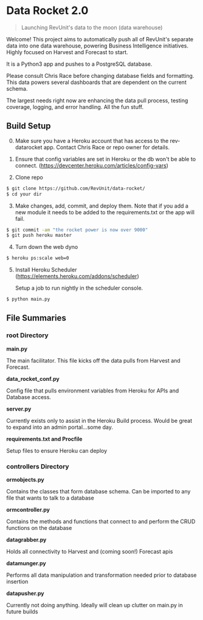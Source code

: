 # Data Rocket 2.0

> Launching RevUnit's data to the moon (data warehouse)

Welcome!  This project aims to automatically push all of RevUnit's separate data into one data warehouse, powering Business Intelligence initiatives.  Highly focused on Harvest and Forecast to start.

It is a Python3 app and pushes to a PostgreSQL database.

Please consult Chris Race before changing database fields and formatting.  This data powers several dashboards that are dependent on the current schema.

The largest needs right now are enhancing the data pull process, testing coverage, logging, and error handling.  All the fun stuff.

## Build Setup

0. Make sure you have a Heroku account that has access to the rev-datarocket app.  Contact Chris Race or repo owner for details.

1. Ensure that config variables are set in Heroku or the db won't be able to connect.
(https://devcenter.heroku.com/articles/config-vars)
2. Clone repo
``` bash
$ git clone https://github.com/RevUnit/data-rocket/
$ cd your dir
```
3. Make changes, add, commit, and deploy them.  Note that if you add a new module it needs to be added to the requirements.txt or the app will fail.
``` bash
$ git commit -am "the rocket power is now over 9000"
$ git push heroku master
```
4. Turn down the web dyno
``` bash
$ heroku ps:scale web=0
```
5. Install Heroku Scheduler (https://elements.heroku.com/addons/scheduler)

   Setup a job to run nightly in the scheduler console.
``` bash
$ python main.py
```


## File Summaries

### root Directory

**main.py**

The main facilitator.  This file kicks off the data pulls from Harvest and Forecast.


**data_rocket_conf.py**

Config file that pulls environment variables from Heroku for APIs and Database access.

**server.py**

Currently exists only to assist in the Heroku Build process.  Would be great to expand into an admin portal...some day.

**requirements.txt and Procfile**

Setup files to ensure Heroku can deploy

### controllers Directory

**ormobjects.py**

Contains the classes that form database schema. Can be imported to any file that wants to talk to a database

**ormcontroller.py**

Contains the methods and functions that connect to and perform the CRUD functions on the database

**datagrabber.py**

Holds all connectivity to Harvest and (coming soon!) Forecast apis

**datamunger.py**

Performs all data manipulation and transformation needed prior to database insertion

**datapusher.py**

Currently not doing anything.  Ideally will clean up clutter on main.py in future builds
